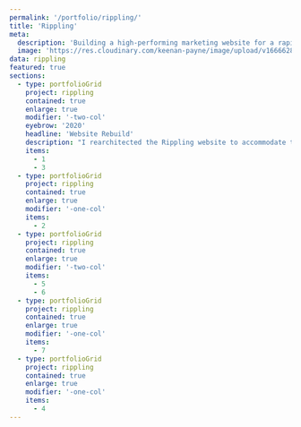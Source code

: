 ```yaml
---
permalink: '/portfolio/rippling/'
title: 'Rippling'
meta: 
  description: 'Building a high-performing marketing website for a rapidly growing employee management platform.'
  image: 'https://res.cloudinary.com/keenan-payne/image/upload/v1666628553/portfolio/rippling/cover_alt_nbrk5p.png'
data: rippling
featured: true
sections: 
  - type: portfolioGrid
    project: rippling
    contained: true
    enlarge: true
    modifier: '-two-col'
    eyebrow: '2020'
    headline: 'Website Rebuild'
    description: "I rearchitected the Rippling website to accommodate the company's rapidly growing needs. From high-performing lead generation pages to gorgeous landing pages, I ensured every piece of the website was designed to scale and convert visitors into customers."
    items: 
      - 1
      - 3
  - type: portfolioGrid
    project: rippling
    contained: true
    enlarge: true
    modifier: '-one-col'
    items: 
      - 2
  - type: portfolioGrid
    project: rippling
    contained: true
    enlarge: true
    modifier: '-two-col'
    items: 
      - 5
      - 6
  - type: portfolioGrid
    project: rippling
    contained: true
    enlarge: true
    modifier: '-one-col'
    items: 
      - 7
  - type: portfolioGrid
    project: rippling
    contained: true
    enlarge: true
    modifier: '-one-col'
    items: 
      - 4
---
```

